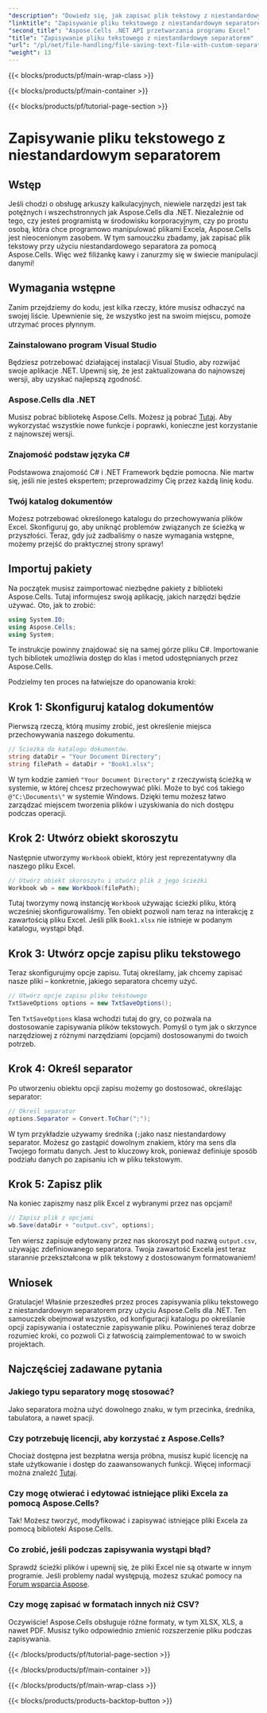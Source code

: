 ```yaml
---
"description": "Dowiedz się, jak zapisać plik tekstowy z niestandardowym separatorem za pomocą Aspose.Cells dla .NET. Zawiera przewodnik krok po kroku i wskazówki."
"linktitle": "Zapisywanie pliku tekstowego z niestandardowym separatorem"
"second_title": "Aspose.Cells .NET API przetwarzania programu Excel"
"title": "Zapisywanie pliku tekstowego z niestandardowym separatorem"
"url": "/pl/net/file-handling/file-saving-text-file-with-custom-separator/"
"weight": 13
---
```


{{< blocks/products/pf/main-wrap-class >}}

{{< blocks/products/pf/main-container >}}

{{< blocks/products/pf/tutorial-page-section >}}

# Zapisywanie pliku tekstowego z niestandardowym separatorem

## Wstęp
Jeśli chodzi o obsługę arkuszy kalkulacyjnych, niewiele narzędzi jest tak potężnych i wszechstronnych jak Aspose.Cells dla .NET. Niezależnie od tego, czy jesteś programistą w środowisku korporacyjnym, czy po prostu osobą, która chce programowo manipulować plikami Excela, Aspose.Cells jest nieocenionym zasobem. W tym samouczku zbadamy, jak zapisać plik tekstowy przy użyciu niestandardowego separatora za pomocą Aspose.Cells. Więc weź filiżankę kawy i zanurzmy się w świecie manipulacji danymi!
## Wymagania wstępne
Zanim przejdziemy do kodu, jest kilka rzeczy, które musisz odhaczyć na swojej liście. Upewnienie się, że wszystko jest na swoim miejscu, pomoże utrzymać proces płynnym.
### Zainstalowano program Visual Studio
Będziesz potrzebować działającej instalacji Visual Studio, aby rozwijać swoje aplikacje .NET. Upewnij się, że jest zaktualizowana do najnowszej wersji, aby uzyskać najlepszą zgodność.
### Aspose.Cells dla .NET
Musisz pobrać bibliotekę Aspose.Cells. Możesz ją pobrać [Tutaj](https://releases.aspose.com/cells/net/). Aby wykorzystać wszystkie nowe funkcje i poprawki, konieczne jest korzystanie z najnowszej wersji.
### Znajomość podstaw języka C#
Podstawowa znajomość C# i .NET Framework będzie pomocna. Nie martw się, jeśli nie jesteś ekspertem; przeprowadzimy Cię przez każdą linię kodu.
### Twój katalog dokumentów
Możesz potrzebować określonego katalogu do przechowywania plików Excel. Skonfiguruj go, aby uniknąć problemów związanych ze ścieżką w przyszłości.
Teraz, gdy już zadbaliśmy o nasze wymagania wstępne, możemy przejść do praktycznej strony sprawy!
## Importuj pakiety
Na początek musisz zaimportować niezbędne pakiety z biblioteki Aspose.Cells. Tutaj informujesz swoją aplikację, jakich narzędzi będzie używać. Oto, jak to zrobić:
```csharp
using System.IO;
using Aspose.Cells;
using System;
```
Te instrukcje powinny znajdować się na samej górze pliku C#. Importowanie tych bibliotek umożliwia dostęp do klas i metod udostępnianych przez Aspose.Cells.

Podzielmy ten proces na łatwiejsze do opanowania kroki:
## Krok 1: Skonfiguruj katalog dokumentów
Pierwszą rzeczą, którą musimy zrobić, jest określenie miejsca przechowywania naszego dokumentu. 
```csharp
// Ścieżka do katalogu dokumentów.
string dataDir = "Your Document Directory";
string filePath = dataDir + "Book1.xlsx";
```
W tym kodzie zamień `"Your Document Directory"` z rzeczywistą ścieżką w systemie, w której chcesz przechowywać pliki. Może to być coś takiego `@"C:\Documents\"` w systemie Windows. Dzięki temu możesz łatwo zarządzać miejscem tworzenia plików i uzyskiwania do nich dostępu podczas operacji.
## Krok 2: Utwórz obiekt skoroszytu
Następnie utworzymy `Workbook` obiekt, który jest reprezentatywny dla naszego pliku Excel. 
```csharp
// Utwórz obiekt skoroszytu i otwórz plik z jego ścieżki
Workbook wb = new Workbook(filePath);
```
Tutaj tworzymy nową instancję `Workbook` używając ścieżki pliku, którą wcześniej skonfigurowaliśmy. Ten obiekt pozwoli nam teraz na interakcję z zawartością pliku Excel. Jeśli plik `Book1.xlsx` nie istnieje w podanym katalogu, wystąpi błąd.
## Krok 3: Utwórz opcje zapisu pliku tekstowego
Teraz skonfigurujmy opcje zapisu. Tutaj określamy, jak chcemy zapisać nasze pliki – konkretnie, jakiego separatora chcemy użyć.
```csharp
// Utwórz opcje zapisu pliku tekstowego
TxtSaveOptions options = new TxtSaveOptions();
```
Ten `TxtSaveOptions` klasa wchodzi tutaj do gry, co pozwala na dostosowanie zapisywania plików tekstowych. Pomyśl o tym jak o skrzynce narzędziowej z różnymi narzędziami (opcjami) dostosowanymi do twoich potrzeb.
## Krok 4: Określ separator
Po utworzeniu obiektu opcji zapisu możemy go dostosować, określając separator:
```csharp
// Określ separator
options.Separator = Convert.ToChar(";");
```
W tym przykładzie używamy średnika (`;`jako nasz niestandardowy separator. Możesz go zastąpić dowolnym znakiem, który ma sens dla Twojego formatu danych. Jest to kluczowy krok, ponieważ definiuje sposób podziału danych po zapisaniu ich w pliku tekstowym.
## Krok 5: Zapisz plik
Na koniec zapiszmy nasz plik Excel z wybranymi przez nas opcjami!
```csharp
// Zapisz plik z opcjami
wb.Save(dataDir + "output.csv", options);
```
Ten wiersz zapisuje edytowany przez nas skoroszyt pod nazwą `output.csv`, używając zdefiniowanego separatora. Twoja zawartość Excela jest teraz starannie przekształcona w plik tekstowy z dostosowanym formatowaniem!
## Wniosek
Gratulacje! Właśnie przeszedłeś przez proces zapisywania pliku tekstowego z niestandardowym separatorem przy użyciu Aspose.Cells dla .NET. Ten samouczek obejmował wszystko, od konfiguracji katalogu po określanie opcji zapisywania i ostatecznie zapisywanie pliku. Powinieneś teraz dobrze rozumieć kroki, co pozwoli Ci z łatwością zaimplementować to w swoich projektach.
## Najczęściej zadawane pytania
### Jakiego typu separatory mogę stosować?
Jako separatora można użyć dowolnego znaku, w tym przecinka, średnika, tabulatora, a nawet spacji.
### Czy potrzebuję licencji, aby korzystać z Aspose.Cells?
Chociaż dostępna jest bezpłatna wersja próbna, musisz kupić licencję na stałe użytkowanie i dostęp do zaawansowanych funkcji. Więcej informacji można znaleźć [Tutaj](https://purchase.aspose.com/buy).
### Czy mogę otwierać i edytować istniejące pliki Excela za pomocą Aspose.Cells?
Tak! Możesz tworzyć, modyfikować i zapisywać istniejące pliki Excela za pomocą biblioteki Aspose.Cells.
### Co zrobić, jeśli podczas zapisywania wystąpi błąd?
Sprawdź ścieżki plików i upewnij się, że pliki Excel nie są otwarte w innym programie. Jeśli problemy nadal występują, możesz szukać pomocy na [Forum wsparcia Aspose](https://forum.aspose.com/c/cells/9).
### Czy mogę zapisać w formatach innych niż CSV?
Oczywiście! Aspose.Cells obsługuje różne formaty, w tym XLSX, XLS, a nawet PDF. Musisz tylko odpowiednio zmienić rozszerzenie pliku podczas zapisywania.

{{< /blocks/products/pf/tutorial-page-section >}}

{{< /blocks/products/pf/main-container >}}

{{< /blocks/products/pf/main-wrap-class >}}

{{< blocks/products/products-backtop-button >}}
